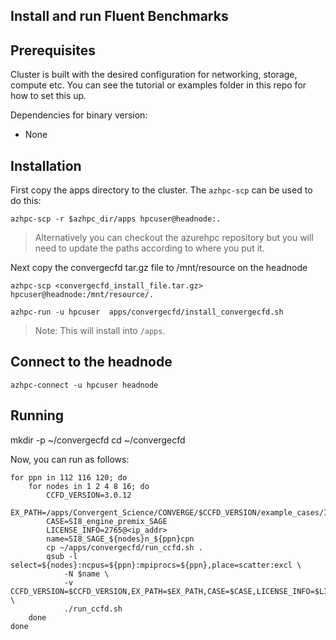 ## Install and run Fluent Benchmarks

## Prerequisites

Cluster is built with the desired configuration for networking, storage, compute etc. You can see the tutorial or examples folder in this repo for how to set this up.

Dependencies for binary version:

* None

## Installation

First copy the apps directory to the cluster.  The `azhpc-scp` can be used to do this:

```
azhpc-scp -r $azhpc_dir/apps hpcuser@headnode:.
```

> Alternatively you can checkout the azurehpc repository but you will need to update the paths according to where you put it.

Next copy the convergecfd tar.gz file to /mnt/resource on the headnode
```
azhpc-scp <convergecfd_install_file.tar.gz> hpcuser@headnode:/mnt/resource/.
```

```
azhpc-run -u hpcuser  apps/convergecfd/install_convergecfd.sh 
```

> Note: This will install into `/apps`.

## Connect to the headnode

```
azhpc-connect -u hpcuser headnode
```


## Running
mkdir -p ~/convergecfd
cd ~/convergecfd

Now, you can run as follows:

```
for ppn in 112 116 120; do
    for nodes in 1 2 4 8 16; do
        CCFD_VERSION=3.0.12
        EX_PATH=/apps/Convergent_Science/CONVERGE/$CCFD_VERSION/example_cases/Internal_Combustion_Engines/Gasoline_spark_ignition_PFI
        CASE=SI8_engine_premix_SAGE
        LICENSE_INFO=2765@<ip_addr>
        name=SI8_SAGE_${nodes}n_${ppn}cpn
        cp ~/apps/convergecfd/run_ccfd.sh .
        qsub -l select=${nodes}:ncpus=${ppn}:mpiprocs=${ppn},place=scatter:excl \
            -N $name \
            -v CCFD_VERSION=$CCFD_VERSION,EX_PATH=$EX_PATH,CASE=$CASE,LICENSE_INFO=$LICENSE_INFO \
            ./run_ccfd.sh
    done
done
```
